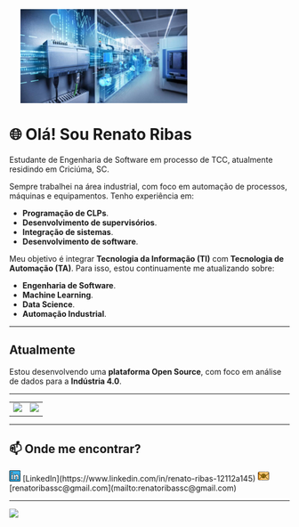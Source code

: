 <div style="display: flex; align-items: center; margin-bottom: 20px;">
    <img src="./images/siemens.jpg" width="300" style="margin-left: 20px;">
</div>

# 🌐 Olá! Sou Renato Ribas  
Estudante de Engenharia de Software em processo de TCC, atualmente residindo em Criciúma, SC.

Sempre trabalhei na área industrial, com foco em automação de processos, máquinas e equipamentos. Tenho experiência em:  
- **Programação de CLPs**.  
- **Desenvolvimento de supervisórios**.  
- **Integração de sistemas**.  
- **Desenvolvimento de software**.  

Meu objetivo é integrar **Tecnologia da Informação (TI)** com **Tecnologia de Automação (TA)**. Para isso, estou continuamente me atualizando sobre:  
- **Engenharia de Software**.  
- **Machine Learning**.  
- **Data Science**.  
- **Automação Industrial**.  

---

## **Atualmente**
Estou desenvolvendo uma **plataforma Open Source**, com foco em análise de dados para a **Indústria 4.0**.  

---

<div align="center">
<table>
    <tr>
        <td><img width="400px" src="https://github-readme-stats.vercel.app/api/top-langs/?username=RenatoRibas&hide=html&layout=compact&theme=radical" /></td>
        <td><img width="495px" src="https://github-readme-stats.vercel.app/api?username=RenatoRibas&theme=radical" /></td>
    </tr>   
</table>
</div>

---

## **📫 Onde me encontrar?**

<a href="https://www.linkedin.com/in/renato-ribas-12112a145" style="text-decoration: none;">
<img src="./images/linkedin.png" width="20" alt="LinkedIn Icon"></a>  
[LinkedIn](https://www.linkedin.com/in/renato-ribas-12112a145)  

<a href="mailto:renatoribassc@gmail.com" style="text-decoration: none;">
<img src="./images/email.png" width="20" alt="Email Icon"></a>  
[renatoribassc@gmail.com](mailto:renatoribassc@gmail.com)  

---

![](https://komarev.com/ghpvc/?username=RenatoRibas&color=blue&style=flat)
